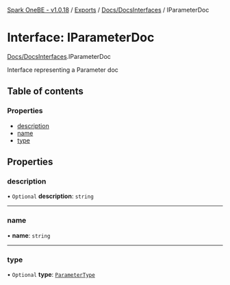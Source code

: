 [Spark OneBE - v1.0.18](../README.md) / [Exports](../modules.md) / [Docs/DocsInterfaces](../modules/Docs_DocsInterfaces.md) / IParameterDoc

# Interface: IParameterDoc

[Docs/DocsInterfaces](../modules/Docs_DocsInterfaces.md).IParameterDoc

Interface representing a Parameter doc

## Table of contents

### Properties

- [description](Docs_DocsInterfaces.IParameterDoc.md#description)
- [name](Docs_DocsInterfaces.IParameterDoc.md#name)
- [type](Docs_DocsInterfaces.IParameterDoc.md#type)

## Properties

### description

• `Optional` **description**: `string`

___

### name

• **name**: `string`

___

### type

• `Optional` **type**: [`ParameterType`](../enums/Docs_DocsInterfaces.ParameterType.md)
